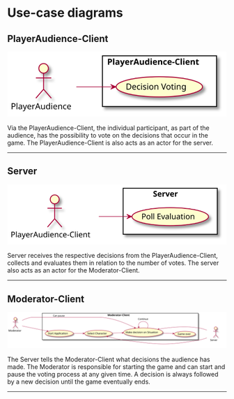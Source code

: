 # Use-case diagrams



## PlayerAudience-Client
![](diagrams/PlayerAudience_Client.svg)

Via the PlayerAudience-Client, the individual participant, as part of the audience, has the possibility to vote on the decisions that occur in the game. 
The PlayerAudience-Client is also acts as an actor for the server.
***

## Server
![](diagrams/Server.svg)

Server receives the respective decisions from the PlayerAudience-Client, collects and evaluates them in relation to the number of votes.
The server also acts as an actor for the Moderator-Client.
***

## Moderator-Client
![](diagrams/Moderator_Client.svg)

The Server tells the Moderator-Client what decisions the audience has made. 
The Moderator is responsible for starting the game and can start and pause the voting process at any given time.
A decision is always followed by a new decision until the game eventually ends.
***
